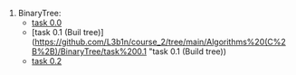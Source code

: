 1. BinaryTree:
   * [task 0.0](http://github.com/ "task 0.0") 
   * [task 0.1 (Buil tree)](https://github.com/L3b1n/course_2/tree/main/Algorithms%20(C%2B%2B)/BinaryTree/task%200.1 "task 0.1 (Build tree))
   * [task 0.2]()